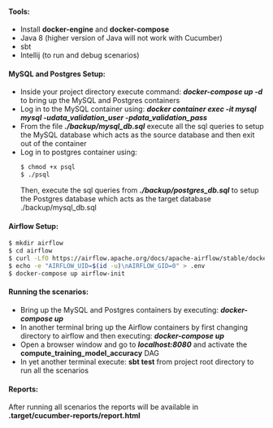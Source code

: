 

#### Tools:
* Install **docker-engine** and **docker-compose**
* Java 8 (higher version of Java will not work with Cucumber)
* sbt
* Intellij (to run and debug scenarios)


#### MySQL and Postgres Setup:
* Inside your project directory execute command: **_docker-compose up -d_** to bring up the MySQL and Postgres containers
* Log in to the MySQL container using: **_docker container exec -it mysql  mysql -udata_validation_user -pdata_validation_pass_**
* From the file **_./backup/mysql_db.sql_** execute all the sql queries to setup the MySQL database which acts as the source database and then exit out of the container
* Log in to postgres container using: 
    ```bash
  $ chmod +x psql
  $ ./psql
    ```
  Then, execute the sql queries from **_./backup/postgres_db.sql_** to setup the Postgres database which acts as the target database ./backup/mysql_db.sql

#### Airflow Setup:
```bash
$ mkdir airflow
$ cd airflow
$ curl -LfO https://airflow.apache.org/docs/apache-airflow/stable/docker-compose.yaml
$ echo -e "AIRFLOW_UID=$(id -u)\nAIRFLOW_GID=0" > .env
$ docker-compose up airflow-init
```

#### Running the scenarios:
* Bring up the MySQL and Postgres containers by executing: **_docker-compose up_**
* In another terminal bring up the Airflow containers by first changing directory to airflow and then executing: **_docker-compose up_**
* Open a browser window and go to **_localhost:8080_** and activate the **__compute_training_model_accuracy__** DAG
* In yet another terminal execute: **__sbt test__** from project root directory to run all the scenarios

#### Reports:
After running all scenarios the reports will be available in **__.target/cucumber-reports/report.html__**
